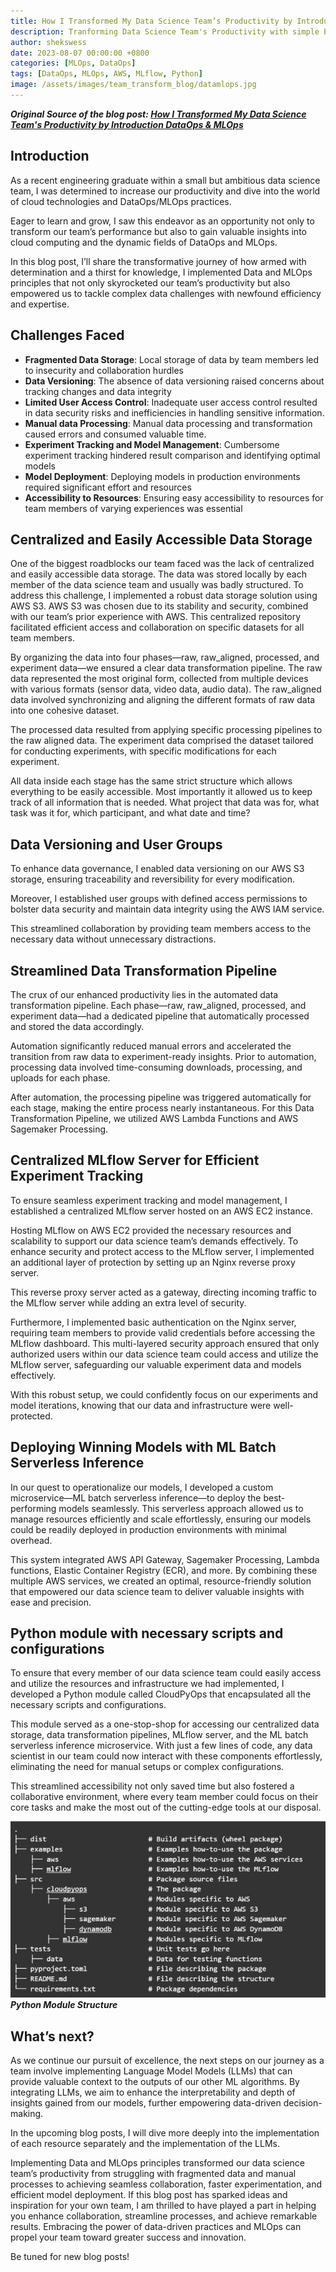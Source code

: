 ```yaml
---
title: How I Transformed My Data Science Team’s Productivity by Introducing DataOps & MLOps
description: Tranforming Data Science Team's Productivity with simple but yet effective steps
author: shekswess
date: 2023-08-07 00:00:00 +0800
categories: [MLOps, DataOps]
tags: [DataOps, MLOps, AWS, MLflow, Python]
image: /assets/images/team_transform_blog/datamlops.jpg
---
```


_**Original Source of the blog post: [How I Transformed My Data Science Team's Productivity by Introduction DataOps & MLOps](https://home.mlops.community/public/blogs/how-i-transformed-my-data-science-teams-productivity-by-introducing-dataops-mlops)**_

## Introduction

As a recent engineering graduate within a small but ambitious data science team, I was determined to increase our productivity and dive into the world of cloud technologies and DataOps/MLOps practices. 

Eager to learn and grow, I saw this endeavor as an opportunity not only to transform our team’s performance but also to gain valuable insights into cloud computing and the dynamic fields of DataOps and MLOps. 

In this blog post, I’ll share the transformative journey of how armed with determination and a thirst for knowledge, I implemented Data and MLOps principles that not only skyrocketed our team’s productivity but also empowered us to tackle complex data challenges with newfound efficiency and expertise.


## Challenges Faced

- **Fragmented Data Storage**: Local storage of data by team members led to insecurity and collaboration hurdles
- **Data Versioning**: The absence of data versioning raised concerns about tracking changes and data integrity
- **Limited User Access Control**: Inadequate user access control resulted in data security risks and inefficiencies in handling sensitive information.
- **Manual data Processing**: Manual data processing and transformation caused errors and consumed valuable time.
- **Experiment Tracking and Model Management**: Cumbersome experiment tracking hindered result comparison and identifying optimal models
- **Model Deployment**: Deploying models in production environments required significant effort and resources
- **Accessibility to Resources**: Ensuring easy accessibility to resources for team members of varying experiences was essential


## Centralized and Easily Accessible Data Storage

One of the biggest roadblocks our team faced was the lack of centralized and easily accessible data storage. The data was stored locally by each member of the data science team and usually was badly structured. To address this challenge, I implemented a robust data storage solution using AWS S3. AWS S3 was chosen due to its stability and security, combined with our team’s prior experience with AWS. This centralized repository facilitated efficient access and collaboration on specific datasets for all team members. 

By organizing the data into four phases—raw, raw_aligned, processed, and experiment data—we ensured a clear data transformation pipeline. The raw data represented the most original form, collected from multiple devices with various formats (sensor data, video data, audio data). The raw_aligned data involved synchronizing and aligning the different formats of raw data into one cohesive dataset. 

The processed data resulted from applying specific processing pipelines to the raw aligned data. The experiment data comprised the dataset tailored for conducting experiments, with specific modifications for each experiment. 

All data inside each stage has the same strict structure which allows everything to be easily accessible. Most importantly it allowed us to keep track of all information that is needed. What project that data was for, what task was it for, which participant, and what date and time?

## Data Versioning and User Groups

To enhance data governance, I enabled data versioning on our AWS S3 storage, ensuring traceability and reversibility for every modification. 

Moreover, I established user groups with defined access permissions to bolster data security and maintain data integrity using the AWS IAM service. 

This streamlined collaboration by providing team members access to the necessary data without unnecessary distractions.

## Streamlined Data Transformation Pipeline

The crux of our enhanced productivity lies in the automated data transformation pipeline. Each phase—raw, raw_aligned, processed, and experiment data—had a dedicated pipeline that automatically processed and stored the data accordingly. 

Automation significantly reduced manual errors and accelerated the transition from raw data to experiment-ready insights. Prior to automation, processing data involved time-consuming downloads, processing, and uploads for each phase. 

After automation, the processing pipeline was triggered automatically for each stage, making the entire process nearly instantaneous. For this Data Transformation Pipeline, we utilized AWS Lambda Functions and AWS Sagemaker Processing.

## Centralized MLflow Server for Efficient Experiment Tracking

To ensure seamless experiment tracking and model management, I established a centralized MLflow server hosted on an AWS EC2 instance. 

Hosting MLflow on AWS EC2 provided the necessary resources and scalability to support our data science team’s demands effectively. To enhance security and protect access to the MLflow server, I implemented an additional layer of protection by setting up an Nginx reverse proxy server. 

This reverse proxy server acted as a gateway, directing incoming traffic to the MLflow server while adding an extra level of security. 

Furthermore, I implemented basic authentication on the Nginx server, requiring team members to provide valid credentials before accessing the MLflow dashboard. This multi-layered security approach ensured that only authorized users within our data science team could access and utilize the MLflow server, safeguarding our valuable experiment data and models effectively. 

With this robust setup, we could confidently focus on our experiments and model iterations, knowing that our data and infrastructure were well-protected.

## Deploying Winning Models with ML Batch Serverless Inference

In our quest to operationalize our models, I developed a custom microservice—ML batch serverless inference—to deploy the best-performing models seamlessly. This serverless approach allowed us to manage resources efficiently and scale effortlessly, ensuring our models could be readily deployed in production environments with minimal overhead. 

This system integrated AWS API Gateway, Sagemaker Processing, Lambda functions, Elastic Container Registry (ECR), and more. By combining these multiple AWS services, we created an optimal, resource-friendly solution that empowered our data science team to deliver valuable insights with ease and precision.


## Python module with necessary scripts and configurations

To ensure that every member of our data science team could easily access and utilize the resources and infrastructure we had implemented, I developed a Python module called CloudPyOps that encapsulated all the necessary scripts and configurations. 

This module served as a one-stop-shop for accessing our centralized data storage, data transformation pipelines, MLflow server, and the ML batch serverless inference microservice. With just a few lines of code, any data scientist in our team could now interact with these components effortlessly, eliminating the need for manual setups or complex configurations. 

This streamlined accessibility not only saved time but also fostered a collaborative environment, where every team member could focus on their core tasks and make the most out of the cutting-edge tools at our disposal.

![cloudops](../assets/images/team_transform_blog/cloudops.png)
_**Python Module Structure**_


## What’s next?

As we continue our pursuit of excellence, the next steps on our journey as a team involve implementing Language Model Models (LLMs) that can provide valuable context to the outputs of our other ML algorithms. By integrating LLMs, we aim to enhance the interpretability and depth of insights gained from our models, further empowering data-driven decision-making.

In the upcoming blog posts, I will dive more deeply into the implementation of each resource separately and the implementation of the LLMs.

Implementing Data and MLOps principles transformed our data science team’s productivity from struggling with fragmented data and manual processes to achieving seamless collaboration, faster experimentation, and efficient model deployment. If this blog post has sparked ideas and inspiration for your own team, I am thrilled to have played a part in helping you enhance collaboration, streamline processes, and achieve remarkable results. Embracing the power of data-driven practices and MLOps can propel your team toward greater success and innovation. 

Be tuned for new blog posts!